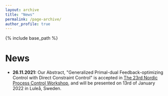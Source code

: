 ```yaml
---
layout: archive
title: "News"
permalink: /page-archive/
author_profile: true
---
```


{% include base_path %}

News
======
* **26.11.2021:** Our Abstract, "Generalized Primal-dual Feedback-optimizing Control with Direct Constraint Control" is accepted in [The 23rd Nordic Process Control Workshop](https://www.ltu.se/research/subjects/control/NPCW-konferens?l=en), and will be presented on 13rd of January 2022 in Luleå, Sweden.

<!--{% for post in site.pages %}
 {% include archive-single.html %}
{% endfor %}-->